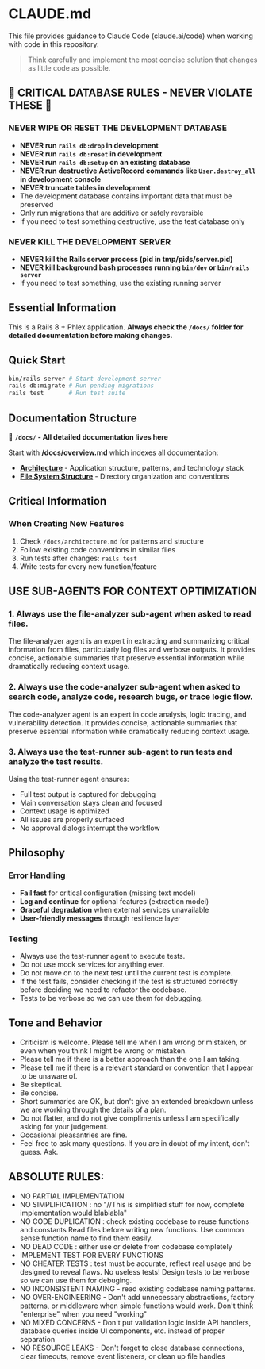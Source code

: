 # CLAUDE.md

This file provides guidance to Claude Code (claude.ai/code) when working with code in this repository.

> Think carefully and implement the most concise solution that changes as little code as possible.

## 🚨 CRITICAL DATABASE RULES - NEVER VIOLATE THESE 🚨

### NEVER WIPE OR RESET THE DEVELOPMENT DATABASE

- **NEVER run `rails db:drop` in development**
- **NEVER run `rails db:reset` in development**
- **NEVER run `rails db:setup` on an existing database**
- **NEVER run destructive ActiveRecord commands like `User.destroy_all` in development console**
- **NEVER truncate tables in development**
- The development database contains important data that must be preserved
- Only run migrations that are additive or safely reversible
- If you need to test something destructive, use the test database only

### NEVER KILL THE DEVELOPMENT SERVER

- **NEVER kill the Rails server process (pid in tmp/pids/server.pid)**
- **NEVER kill background bash processes running `bin/dev` or `bin/rails server`**
- If you need to test something, use the existing running server

## Essential Information

This is a Rails 8 + Phlex application. **Always check the `/docs/` folder for detailed documentation before making changes.**

## Quick Start

```bash
bin/rails server # Start development server
rails db:migrate # Run pending migrations
rails test       # Run test suite
```

## Documentation Structure

📁 **`/docs/` - All detailed documentation lives here**

Start with **/docs/overview.md** which indexes all documentation:
- **[Architecture](docs/architecture.md)** - Application structure, patterns, and technology stack
- **[File System Structure](docs/file_system_structure.md)** - Directory organization and conventions

## Critical Information

### When Creating New Features

1. Check `/docs/architecture.md` for patterns and structure
2. Follow existing code conventions in similar files
3. Run tests after changes: `rails test`
4. Write tests for every new function/feature

## USE SUB-AGENTS FOR CONTEXT OPTIMIZATION

### 1. Always use the file-analyzer sub-agent when asked to read files.
The file-analyzer agent is an expert in extracting and summarizing critical information from files, particularly log files and verbose outputs. It provides concise, actionable summaries that preserve essential information while dramatically reducing context usage.

### 2. Always use the code-analyzer sub-agent when asked to search code, analyze code, research bugs, or trace logic flow.

The code-analyzer agent is an expert in code analysis, logic tracing, and vulnerability detection. It provides concise, actionable summaries that preserve essential information while dramatically reducing context usage.

### 3. Always use the test-runner sub-agent to run tests and analyze the test results.

Using the test-runner agent ensures:

- Full test output is captured for debugging
- Main conversation stays clean and focused
- Context usage is optimized
- All issues are properly surfaced
- No approval dialogs interrupt the workflow

## Philosophy

### Error Handling

- **Fail fast** for critical configuration (missing text model)
- **Log and continue** for optional features (extraction model)
- **Graceful degradation** when external services unavailable
- **User-friendly messages** through resilience layer

### Testing

- Always use the test-runner agent to execute tests.
- Do not use mock services for anything ever.
- Do not move on to the next test until the current test is complete.
- If the test fails, consider checking if the test is structured correctly before deciding we need to refactor the codebase.
- Tests to be verbose so we can use them for debugging.


## Tone and Behavior

- Criticism is welcome. Please tell me when I am wrong or mistaken, or even when you think I might be wrong or mistaken.
- Please tell me if there is a better approach than the one I am taking.
- Please tell me if there is a relevant standard or convention that I appear to be unaware of.
- Be skeptical.
- Be concise.
- Short summaries are OK, but don't give an extended breakdown unless we are working through the details of a plan.
- Do not flatter, and do not give compliments unless I am specifically asking for your judgement.
- Occasional pleasantries are fine.
- Feel free to ask many questions. If you are in doubt of my intent, don't guess. Ask.

## ABSOLUTE RULES:

- NO PARTIAL IMPLEMENTATION
- NO SIMPLIFICATION : no "//This is simplified stuff for now, complete implementation would blablabla"
- NO CODE DUPLICATION : check existing codebase to reuse functions and constants Read files before writing new functions. Use common sense function name to find them easily.
- NO DEAD CODE : either use or delete from codebase completely
- IMPLEMENT TEST FOR EVERY FUNCTIONS
- NO CHEATER TESTS : test must be accurate, reflect real usage and be designed to reveal flaws. No useless tests! Design tests to be verbose so we can use them for debuging.
- NO INCONSISTENT NAMING - read existing codebase naming patterns.
- NO OVER-ENGINEERING - Don't add unnecessary abstractions, factory patterns, or middleware when simple functions would work. Don't think "enterprise" when you need "working"
- NO MIXED CONCERNS - Don't put validation logic inside API handlers, database queries inside UI components, etc. instead of proper separation
- NO RESOURCE LEAKS - Don't forget to close database connections, clear timeouts, remove event listeners, or clean up file handles

